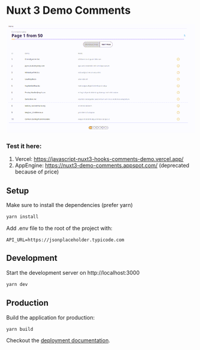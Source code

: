 # Nuxt 3 Demo Comments

![](preview.gif)

### Test it here:

1. Vercel: https://javascript-nuxt3-hooks-comments-demo.vercel.app/
2. AppEngine: https://nuxt3-demo-comments.appspot.com/ (deprecated because of price)

## Setup

Make sure to install the dependencies (prefer yarn)

```bash
yarn install
```

Add .env file to the root of the project with:

```
API_URL=https://jsonplaceholder.typicode.com
```

## Development

Start the development server on http://localhost:3000

```bash
yarn dev
```

## Production

Build the application for production:

```bash
yarn build
```

Checkout the [deployment documentation](https://v3.nuxtjs.org/docs/deployment).
